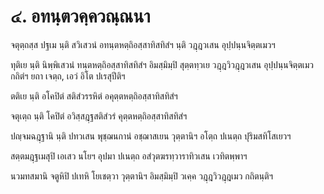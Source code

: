 <h1>๔. อทนฺตวคฺควณฺณนา</h1>
<p> จตุตฺถสฺส  ปฐเม นฺติ สวิเสวนํ อทนฺตหตฺถิอสฺสาทิสทิสํฯ นฺติ วฎฺฎวเสน อุปฺปนฺนจิตฺตเมวฯ</p>


<p> ทุติเย นฺติ นิพฺพิเสวนํ ทนฺตหตฺถิอสฺสาทิสทิสํฯ อิมสฺมิมฺปิ สุตฺตทฺวเย วฎฺฎวิวฎฺฎวเสน อุปฺปนฺนจิตฺตเมว กถิตํฯ ยถา เจตฺถ, เอวํ อิโต ปเรสุปีติฯ</p>


<p> ตติเย นฺติ อโคปิตํ สติสํวรรหิตํ อคุตฺตหตฺถิอสฺสาทิสทิสํฯ</p>


<p> จตุเตฺถ นฺติ โคปิตํ อวิสฺสฎฺฐสติสํวรํ คุตฺตหตฺถิอสฺสาทิสทิสํฯ</p>


<p> ปญฺจมฉฎฺฐานิ นฺติ ปทวเสน พุชฺฌนกานํ อชฺฌาสเยน วุตฺตานิฯ อโตฺถ ปเนตฺถ ปุริมสทิโสเยวฯ</p>


<p> สตฺตมฎฺฐเมสุปิ  เอเสว นโยฯ อุปมา ปเนตฺถ อสํวุตฆรทฺวาราทิวเสน เวทิตพฺพาฯ</p>


<p> นวมทสมานิ จตูหิปิ ปเทหิ โยเชตฺวา วุตฺตานิฯ อิมสฺมิมฺปิ วเคฺค วฎฺฎวิวฎฺฎเมว กถิตนฺติฯ</p>

</p>





